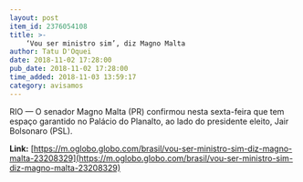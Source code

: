 ```yaml
---
layout: post
item_id: 2376054108
title: >-
    ‘Vou ser ministro sim’, diz Magno Malta
author: Tatu D'Oquei
date: 2018-11-02 17:28:00
pub_date: 2018-11-02 17:28:00
time_added: 2018-11-03 13:59:17
category: avisamos
---
```


RIO — O senador Magno Malta (PR) confirmou nesta sexta-feira que tem espaço garantido no Palácio do Planalto, ao lado do presidente eleito, Jair Bolsonaro (PSL).

**Link:** [https://m.oglobo.globo.com/brasil/vou-ser-ministro-sim-diz-magno-malta-23208329](https://m.oglobo.globo.com/brasil/vou-ser-ministro-sim-diz-magno-malta-23208329)


